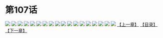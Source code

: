 # 第107话
![](https://s2.baozimh.com/scomic/yuekanshaonuyeqijun-chunquan/0/111-40fy/1.jpg)
![](https://s2.baozimh.com/scomic/yuekanshaonuyeqijun-chunquan/0/111-40fy/2.jpg)
![](https://s2.baozimh.com/scomic/yuekanshaonuyeqijun-chunquan/0/111-40fy/3.jpg)
![](https://s2.baozimh.com/scomic/yuekanshaonuyeqijun-chunquan/0/111-40fy/4.jpg)
![](https://s2.baozimh.com/scomic/yuekanshaonuyeqijun-chunquan/0/111-40fy/5.jpg)
![](https://s2.baozimh.com/scomic/yuekanshaonuyeqijun-chunquan/0/111-40fy/6.jpg)
![](https://s2.baozimh.com/scomic/yuekanshaonuyeqijun-chunquan/0/111-40fy/7.jpg)
![](https://s2.baozimh.com/scomic/yuekanshaonuyeqijun-chunquan/0/111-40fy/8.jpg)
![](https://s2.baozimh.com/scomic/yuekanshaonuyeqijun-chunquan/0/111-40fy/9.jpg)
![](https://s2.baozimh.com/scomic/yuekanshaonuyeqijun-chunquan/0/111-40fy/10.jpg)
![](https://s2.baozimh.com/scomic/yuekanshaonuyeqijun-chunquan/0/111-40fy/11.jpg)
![](https://s2.baozimh.com/scomic/yuekanshaonuyeqijun-chunquan/0/111-40fy/12.jpg)
![](https://s2.baozimh.com/scomic/yuekanshaonuyeqijun-chunquan/0/111-40fy/13.jpg)
![](https://s2.baozimh.com/scomic/yuekanshaonuyeqijun-chunquan/0/111-40fy/14.jpg)
![](https://s2.baozimh.com/scomic/yuekanshaonuyeqijun-chunquan/0/111-40fy/15.jpg)
![](https://s2.baozimh.com/scomic/yuekanshaonuyeqijun-chunquan/0/111-40fy/16.jpg)
![](https://s2.baozimh.com/scomic/yuekanshaonuyeqijun-chunquan/0/111-40fy/17.jpg)
![](https://s2.baozimh.com/scomic/yuekanshaonuyeqijun-chunquan/0/111-40fy/18.jpg)
[【上一章】](./111.md)
[【目录】](./README.md)
[【下一章】](./113.md)
